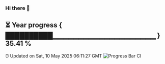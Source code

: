 ### Hi there 👋
⏳ Year progress { ██████████▁▁▁▁▁▁▁▁▁▁▁▁▁▁▁▁▁▁▁▁ } 35.41 %
---
⏰ Updated on Sat, 10 May 2025 06:11:27 GMT
![Progress Bar CI](https://github.com/Moyi321/Moyi321/workflows/Progress%20Bar%20CI/badge.svg)
